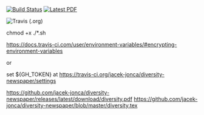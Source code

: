 [![Build Status](https://img.shields.io/travis/jacek-jonca/diversity-newspaper?style=for-the-badge)](https://travis-ci.org/jacek-jonca/diversity-newspaper) [![Latest PDF](https://img.shields.io/badge/Diversity-Statement-latest-purple.svg)](https://docs.google.com/viewer?url=https://github.com/jacek-jonca/diversity-newspaper/raw/master/diversity.pdf)

![Travis (.org)](https://img.shields.io/travis/jacek-jonca/diversity-newspaper?style=for-the-badge)

chmod +x ./*.sh

https://docs.travis-ci.com/user/environment-variables/#encrypting-environment-variables

or

set ${GH_TOKEN} at https://travis-ci.org/jacek-jonca/diversity-newspaper/settings

https://github.com/jacek-jonca/diversity-newspaper/releases/latest/download/diversity.pdf
https://github.com/jacek-jonca/diversity-newspaper/blob/master/diversity.tex
